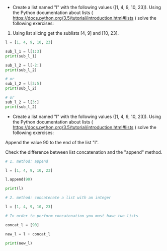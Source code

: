 * Create a list named "l" with the following values ([1, 4, 9, 10, 23]). Using the Python documentation about lists
( https://docs.python.org/3.5/tutorial/introduction.html#lists ) solve the following exercises:

1. Using list slicing get the sublists [4, 9] and [10, 23].

```python
l = [1, 4, 9, 10, 23]

sub_l_1 = l[1:3]
print(sub_l_1)

sub_l_2 = l[-2:]
print(sub_l_2)

# or
sub_l_2 = l[3:5]
print(sub_l_2)

# or
sub_l_2 = l[3:]
print(sub_l_2)
```

* Create a list named "l" with the following values ([1, 4, 9, 10, 23]). Using the Python documentation about lists
( https://docs.python.org/3.5/tutorial/introduction.html#lists ) solve the following exercises:

Append the value 90 to the end of the list "l".

Check the difference between list concatenation and the "append" method.

```python
# 1. method: append

l = [1, 4, 9, 10, 23]

l.append(90)

print(l)

# 2. method: concatenate a list with an integer

l = [1, 4, 9, 10, 23]

# In order to perform concatenation you must have two lists

concat_l = [90]

new_l = l + concat_l

print(new_l)
```
